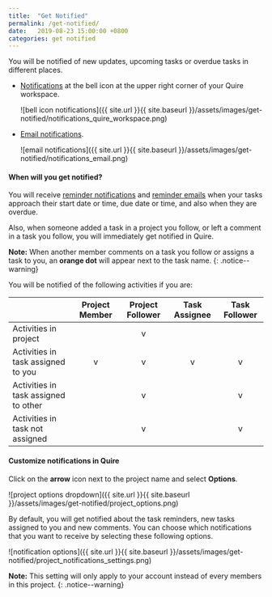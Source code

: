 ```yaml
---
title:  "Get Notified"
permalink: /get-notified/
date:   2019-08-23 15:00:00 +0800
categories: get notified
---
```

You will be notified of new updates, upcoming tasks or overdue tasks in different places.

- [Notifications](/guide/reminders/) at the bell icon at the upper right corner of your Quire workspace.

	![bell icon notifications]({{ site.url }}{{ site.baseurl }}/assets/images/get-notified/notifications_quire_workspace.png)

- [Email notifications](/guide/email-notifications/). 

	![email notifications]({{ site.url }}{{ site.baseurl }}/assets/images/get-notified/notifications_email.png)


#### When will you get notified?

You will receive [reminder notifications](/guide/reminders/) and [reminder emails](/guide/email-notifications/ ) when your tasks approach their start date or time, due date or time, and also when they are overdue.

Also, when someone added a task in a project you follow, or left a comment in a task you follow, you will immediately get notified in Quire.

**Note:** When another member comments on a task you follow or assigns a task to you, an **orange dot** will appear next to the task name.
{: .notice--warning}


You will be notified of the following activities if you are:

|  | Project Member   | Project Follower | Task Assignee | Task Follower |
|:------------- | :-------------: | :--------------: | :--------------: | :--------------: |
| Activities in project | | v | | | 
| Activities in task assigned to you | v | v | v | v |
| Activities in task assigned to other | | v | | v |
| Activities in task not assigned | | v | | v |


#### Customize notifications in Quire

Click on the **arrow** icon next to the project name and select **Options**.

![project options dropdown]({{ site.url }}{{ site.baseurl }}/assets/images/get-notified/project_options.png)

By default, you will get notified about the task reminders, new tasks assigned to you and new comments. You can choose which notifications that you want to receive by selecting these following options. 

![notification options]({{ site.url }}{{ site.baseurl }}/assets/images/get-notified/project_notifications_settings.png)


**Note:** This setting will only apply to your account instead of every members in this project.
{: .notice--warning}
